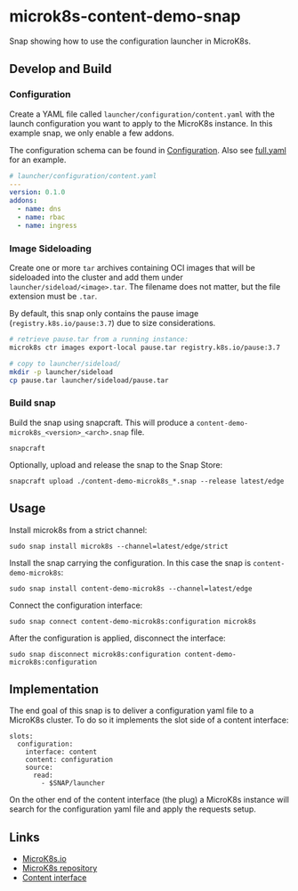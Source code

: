 # microk8s-content-demo-snap

Snap showing how to use the configuration launcher in MicroK8s.

## Develop and Build

### Configuration

Create a YAML file called `launcher/configuration/content.yaml` with the launch configuration you want to apply to the MicroK8s instance. In this example snap, we only enable a few addons.

The configuration schema can be found in [Configuration](https://github.com/canonical/microk8s-cluster-agent/blob/main/pkg/k8sinit/schema.go#L43). Also see [full.yaml](https://github.com/canonical/microk8s-cluster-agent/blob/main/pkg/k8sinit/testdata/schema/full.yaml) for an example.

```yaml
# launcher/configuration/content.yaml
---
version: 0.1.0
addons:
  - name: dns
  - name: rbac
  - name: ingress
```

### Image Sideloading

Create one or more `tar` archives containing OCI images that will be sideloaded into the cluster and add them under `launcher/sideload/<image>.tar`. The filename does not matter, but the file extension must be `.tar`.

By default, this snap only contains the pause image (`registry.k8s.io/pause:3.7`) due to size considerations.

```bash
# retrieve pause.tar from a running instance:
microk8s ctr images export-local pause.tar registry.k8s.io/pause:3.7

# copy to launcher/sideload/
mkdir -p launcher/sideload
cp pause.tar launcher/sideload/pause.tar
```

### Build snap

Build the snap using snapcraft. This will produce a `content-demo-microk8s_<version>_<arch>.snap` file.

```
snapcraft
```

Optionally, upload and release the snap to the Snap Store:

```
snapcraft upload ./content-demo-microk8s_*.snap --release latest/edge
```

## Usage
Install microk8s from a strict channel:

```
sudo snap install microk8s --channel=latest/edge/strict
```

Install the snap carrying the configuration. In this case the snap is `content-demo-microk8s`:

```
sudo snap install content-demo-microk8s --channel=latest/edge
```

Connect the configuration interface:

```
sudo snap connect content-demo-microk8s:configuration microk8s
```

After the configuration is applied, disconnect the interface:

```
sudo snap disconnect microk8s:configuration content-demo-microk8s:configuration
```

## Implementation

The end goal of this snap is to deliver a configuration yaml file to a MicroK8s cluster. To do so it implements
the slot side of a content interface:

```
slots:
  configuration:
    interface: content
    content: configuration
    source:
      read:
        - $SNAP/launcher
```

On the other end of the content interface (the plug) a MicroK8s instance will search for the configuration yaml file and apply
the requests setup.

## Links

- [MicroK8s.io](https://microk8s.io)
- [MicroK8s repository](https://github.com/canonical/microk8s)
- [Content interface](https://snapcraft.io/docs/content-interface)
